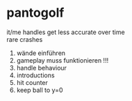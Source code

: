 # pantogolf

it/me handles get less accurate over time  
rare crashes  
1. wände einführen
2. gameplay muss funktionieren !!!
3. handle behaviour
4. introductions
5. hit counter
6. keep ball to y=0 
